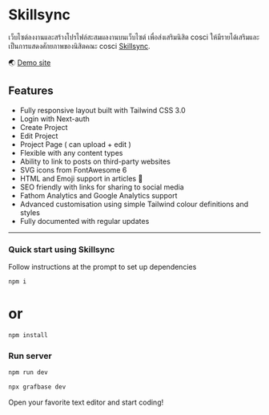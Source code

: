 # Skillsync

เว็บไซต์ลงงานและสร้างโปรไฟล์สะสมผลงานบนเว็บไซต์ เพื่อส่งเสริมนิสิต cosci ให้มีรายได้เสริมและเป็นการแสดงศักยภาพของนิสิตคณะ cosci [Skillsync](https://skillsync-web.vercel.app/).

🌏 [Demo site](https://skillsync-web.vercel.app/)  

## Features

- Fully responsive layout built with Tailwind CSS 3.0
- Login with Next-auth
- Create Project
- Edit Project
- Project Page ( can upload + edit )
- Flexible with any content types
- Ability to link to posts on third-party websites
- SVG icons from FontAwesome 6
- HTML and Emoji support in articles 🎉
- SEO friendly with links for sharing to social media
- Fathom Analytics and Google Analytics support
- Advanced customisation using simple Tailwind colour definitions and styles
- Fully documented with regular updates

---

### Quick start using Skillsync

Follow instructions at the prompt to set up dependencies

```powershell
npm i
```

# or

```powershell
npm install
```

### Run server

```powershell
npm run dev
```

```powershell
npx grafbase dev
```

Open your favorite text editor and start coding!
